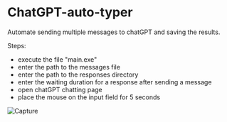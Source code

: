 # ChatGPT-auto-typer
Automate sending multiple messages to chatGPT and saving the results.

Steps:
- execute the file "main.exe"
- enter the path to the messages file
- enter the path to the responses directory
- enter the waiting duration for a response after sending a message
- open chatGPT chatting page
- place the mouse on the input field for 5 seconds

![Capture](https://github.com/IMAD-Majid/ChatGPT-auto-typer/assets/137281672/8702553e-21a6-4ea3-80a6-f15b17ab7197)

